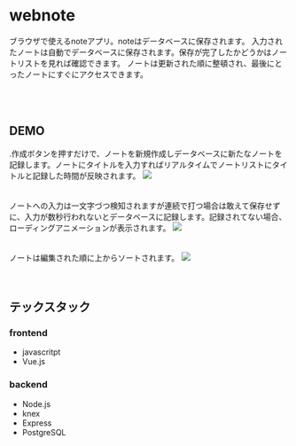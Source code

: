 # webnote

ブラウザで使えるnoteアプリ。noteはデータベースに保存されます。
入力されたノートは自動でデータベースに保存されます。保存が完了したかどうかはノートリストを見れば確認できます。
ノートは更新された順に整頓され、最後にとったノートにすぐにアクセスできます。
<br/>
<br/>
<br/>
<br/>
<h2>DEMO</h2>
.作成ボタンを押すだけで、ノートを新規作成しデータベースに新たなノートを記録します。ノートにタイトルを入力すればリアルタイムでノートリストにタイトルと記録した時間が反映されます。
<img src="./assets/ノート作成.gif"/>
<br/>
<br/>
<br/>
ノートへの入力は一文字づつ検知されますが連続で打つ場合は敢えて保存せずに、入力が数秒行われないとデータベースに記録します。記録されてない場合、ローディングアニメーションが表示されます。
<img src="./assets/自動保存.gif" />
<br/>
<br/>
<br/>
ノートは編集された順に上からソートされます。
<img src="./assets/自動ソート.gif" />
<br/>
<br/>
<br/>
<h2>テックスタック</h2>

### frontend
* javascritpt
* Vue.js

### backend
* Node.js
* knex
* Express
* PostgreSQL

